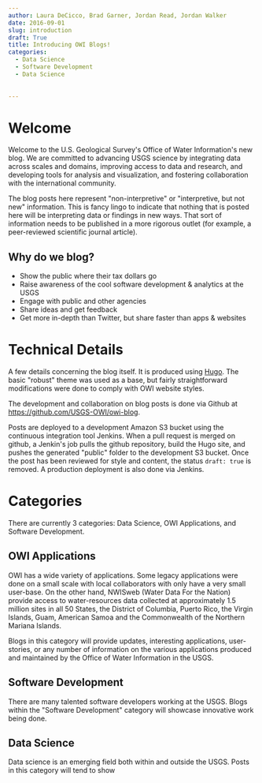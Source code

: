 ```yaml
---
author: Laura DeCicco, Brad Garner, Jordan Read, Jordan Walker
date: 2016-09-01
slug: introduction
draft: True
title: Introducing OWI Blogs!
categories: 
  - Data Science
  - Software Development
  - Data Science
 
 
---
```

Welcome
=======

Welcome to the U.S. Geological Survey's Office of Water Information's new blog. We are committed to advancing USGS science by integrating data across scales and domains, improving access to data and research, and developing tools for analysis and visualization, and fostering collaboration with the international community.

The blog posts here represent "non-interpretive" or "interpretive, but not new" information. This is fancy lingo to indicate that nothing that is posted here will be interpreting data or findings in new ways. That sort of information needs to be published in a more rigorous outlet (for example, a peer-reviewed scientific journal article).

Why do we blog?
---------------

-   Show the public where their tax dollars go
-   Raise awareness of the cool software development & analytics at the USGS
-   Engage with public and other agencies
-   Share ideas and get feedback
-   Get more in-depth than Twitter, but share faster than apps & websites

Technical Details
=================

A few details concerning the blog itself. It is produced using [Hugo](https://gohugo.io/). The basic "robust" theme was used as a base, but fairly straightforward modifications were done to comply with OWI website styles.

The development and collaboration on blog posts is done via Github at <https://github.com/USGS-OWI/owi-blog>.

Posts are deployed to a development Amazon S3 bucket using the continuous integration tool Jenkins. When a pull request is merged on github, a Jenkin's job pulls the github repository, build the Hugo site, and pushes the generated "public" folder to the development S3 bucket. Once the post has been reviewed for style and content, the status `draft: true` is removed. A production deployment is also done via Jenkins.

Categories
==========

There are currently 3 categories: Data Science, OWI Applications, and Software Development.

OWI Applications
----------------

OWI has a wide variety of applications. Some legacy applications were done on a small scale with local collaborators with only have a very small user-base. On the other hand, NWISweb (Water Data For the Nation) provide access to water-resources data collected at approximately 1.5 million sites in all 50 States, the District of Columbia, Puerto Rico, the Virgin Islands, Guam, American Samoa and the Commonwealth of the Northern Mariana Islands.

Blogs in this category will provide updates, interesting applications, user-stories, or any number of information on the various applications produced and maintained by the Office of Water Information in the USGS.

Software Development
--------------------

There are many talented software developers working at the USGS. Blogs within the "Software Development" category will showcase innovative work being done.

Data Science
------------

Data science is an emerging field both within and outside the USGS. Posts in this category will tend to show
